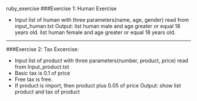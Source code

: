 ruby_exercise
###Exercise 1:
Human Exercise
- Input list of human with three parameters(name, age, gender) read from input_human.txt
Output: list human male and age greater or equal 18 years old.
list human female and age greater or equal 18 years old.

----
###Exercise 2:
Tax Excercise:
- Input list of product with three parameters(number, product, price) read from Input_product.txt
- Basic tax is 0.1 of price
- Free tax is free.
- If product is import, then product plus 0.05 of price
Output: show list product and tax of product

